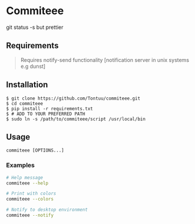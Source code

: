 # Commiteee
git status -s but prettier

## Requirements
>Requires notify-send functionality [notification server in unix systems e.g dunst]

## Installation
```console
$ git clone https://github.com/Tontuu/commiteee.git
$ cd commiteee
$ pip install -r requirements.txt
$ # ADD TO YOUR PREFERRED PATH
$ sudo ln -s /path/to/commiteee/script /usr/local/bin
```

## Usage
```console
commiteee [OPTIONS...]
```

### Examples
```sh
# Help message
commiteee --help

# Print with colors
commiteee --colors

# Notify to desktop environment
commiteee --notify
```
